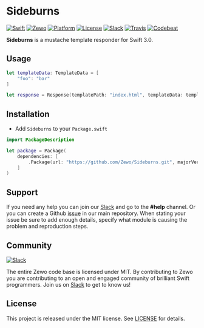 # Sideburns

[![Swift][swift-badge]][swift-url]
[![Zewo][zewo-badge]][zewo-url]
[![Platform][platform-badge]][platform-url]
[![License][mit-badge]][mit-url]
[![Slack][slack-badge]][slack-url]
[![Travis][travis-badge]][travis-url]
[![Codebeat][codebeat-badge]][codebeat-url]

**Sideburns** is a mustache template responder for Swift 3.0.

## Usage

```swift
let templateData: TemplateData = [
    "foo": "bar"
]

let response = Response(templatePath: "index.html", templateData: templateData)
```

## Installation

- Add `Sideburns` to your `Package.swift`

```swift
import PackageDescription

let package = Package(
	dependencies: [
		.Package(url: "https://github.com/Zewo/Sideburns.git", majorVersion: 0, minor: 8)
	]
)
```

## Support

If you need any help you can join our [Slack](http://slack.zewo.io) and go to the **#help** channel. Or you can create a Github [issue](https://github.com/Zewo/Zewo/issues/new) in our main repository. When stating your issue be sure to add enough details, specify what module is causing the problem and reproduction steps.

## Community

[![Slack][slack-image]][slack-url]

The entire Zewo code base is licensed under MIT. By contributing to Zewo you are contributing to an open and engaged community of brilliant Swift programmers. Join us on [Slack](http://slack.zewo.io) to get to know us!

## License

This project is released under the MIT license. See [LICENSE](LICENSE) for details.

[swift-badge]: https://img.shields.io/badge/Swift-3.0-orange.svg?style=flat
[swift-url]: https://swift.org
[zewo-badge]: https://img.shields.io/badge/Zewo-0.5-FF7565.svg?style=flat
[zewo-url]: http://zewo.io
[platform-badge]: https://img.shields.io/badge/Platforms-OS%20X%20--%20Linux-lightgray.svg?style=flat
[platform-url]: https://swift.org
[mit-badge]: https://img.shields.io/badge/License-MIT-blue.svg?style=flat
[mit-url]: https://tldrlegal.com/license/mit-license
[slack-image]: http://s13.postimg.org/ybwy92ktf/Slack.png
[slack-badge]: https://zewo-slackin.herokuapp.com/badge.svg
[slack-url]: http://slack.zewo.io
[travis-badge]: https://travis-ci.org/Zewo/Sideburns.svg?branch=master
[travis-url]: https://travis-ci.org/Zewo/Sideburns
[codebeat-badge]: https://codebeat.co/badges/21f662d6-66a5-4df2-9c89-2e839a9ca240
[codebeat-url]: https://codebeat.co/projects/github-com-zewo-sideburns
